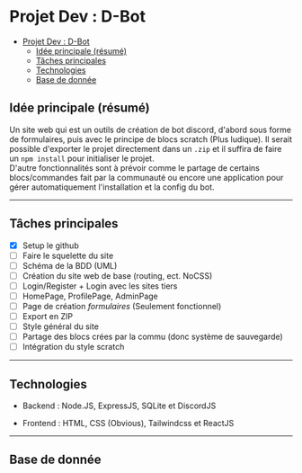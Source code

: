 # Projet Dev : D-Bot

- [Projet Dev : D-Bot](#projet-dev--d-bot)
  - [Idée principale (résumé)](#idée-principale-résumé)
  - [Tâches principales](#tâches-principales)
  - [Technologies](#technologies)
  - [Base de donnée](#base-de-donnée)

## Idée principale (résumé)

Un site web qui est un outils de création de bot discord, d'abord sous forme de formulaires, puis avec le principe de blocs scratch (Plus ludique). Il serait possible d'exporter le projet directement dans un `.zip` et il suffira de faire un `npm install` pour initialiser le projet.  
D'autre fonctionnalités sont à prévoir comme le partage de certains blocs/commandes fait par la communauté ou encore une application pour gérer automatiquement l'installation et la config du bot.  

---

## Tâches principales

- [X] Setup le github
- [ ] Faire le squelette du site
- [ ] Schéma de la BDD (UML)
- [ ] Création du site web de base (routing, ect. NoCSS)
- [ ] Login/Register + Login avec les sites tiers
- [ ] HomePage, ProfilePage, AdminPage
- [ ] Page de création *formulaires* (Seulement fonctionnel)
- [ ] Export en ZIP
- [ ] Style général du site
- [ ] Partage des blocs crées par la commu (donc système de sauvegarde)
- [ ] Intégration du style scratch

---

## Technologies

- Backend :
    Node.JS, ExpressJS, SQLite et DiscordJS

- Frontend :
    HTML, CSS (Obvious), Tailwindcss et ReactJS

---

## Base de donnée

